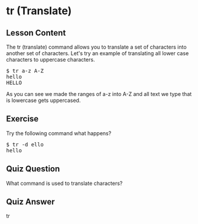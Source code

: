 # tr (Translate)

## Lesson Content

The tr (translate) command allows you to translate a set of characters into another set of characters. Let's try an example of translating all lower case characters to uppercase characters.

<pre>$ tr a-z A-Z
hello
HELLO</pre>

As you can see we made the ranges of a-z into A-Z and all text we type that is lowercase gets uppercased.

## Exercise

Try the following command what happens?

<pre>$ tr -d ello
hello</pre>

## Quiz Question

What command is used to translate characters?

## Quiz Answer

tr
